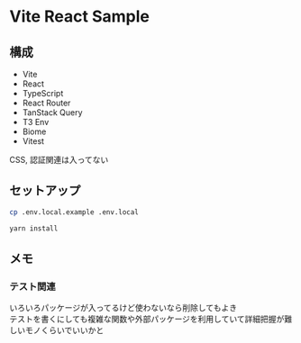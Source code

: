 # Vite React Sample

## 構成
- Vite
- React
- TypeScript
- React Router
- TanStack Query
- T3 Env
- Biome
- Vitest

CSS, 認証関連は入ってない

## セットアップ
```bash
cp .env.local.example .env.local
```

```bash
yarn install
```

## メモ
### テスト関連
いろいろパッケージが入ってるけど使わないなら削除してもよき  
テストを書くにしても複雑な関数や外部パッケージを利用していて詳細把握が難しいモノくらいでいいかと  
